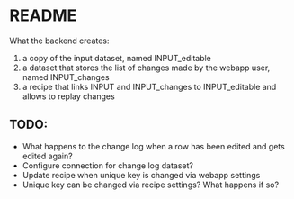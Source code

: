 # README

What the backend creates:

1. a copy of the input dataset, named INPUT_editable
2. a dataset that stores the list of changes made by the webapp user, named INPUT_changes
3. a recipe that links INPUT and INPUT_changes to INPUT_editable and allows to replay changes

## TODO:

* What happens to the change log when a row has been edited and gets edited again?
* Configure connection for change log dataset?
* Update recipe when unique key is changed via webapp settings
* Unique key can be changed via recipe settings? What happens if so?